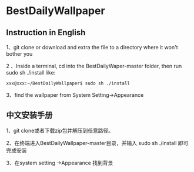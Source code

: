# BestDailyWallpaper


## Instruction in English 
1、git clone or download and extra the file to a directory where it won't bother you 

2 、Inside a terminal, cd into the BestDailyWaper-master folder, then run 
sudo sh ./install like:
```
xxx@xxx:~/BestDailyWallpaper$ sudo sh ./install
```

3、find the wallpaper from System Setting->Appearance

## 中文安装手册
1、git clone或者下载zip包并解压到任意路径。

2、在终端进入BestDailyWallpaper-master目录，并输入 sudo sh ./install 即可完成安装

3、在system setting ->Appearance 找到背景

